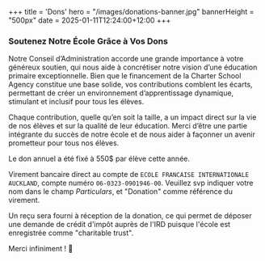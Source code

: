 +++
title = 'Dons'
hero = "/images/donations-banner.jpg"
bannerHeight = "500px"
date = 2025-01-11T12:24:00+12:00
+++

### Soutenez Notre École Grâce à Vos Dons

Notre Conseil d’Administration accorde une grande importance à votre généreux soutien, qui nous aide à concrétiser notre vision d’une éducation primaire exceptionnelle. Bien que le financement de la Charter School Agency constitue une base solide, vos contributions comblent les écarts, permettant de créer un environnement d’apprentissage dynamique, stimulant et inclusif pour tous les élèves.

Chaque contribution, quelle qu’en soit la taille, a un impact direct sur la vie de nos élèves et sur la qualité de leur éducation. Merci d’être une partie intégrante du succès de notre école et de nous aider à façonner un avenir prometteur pour tous nos élèves.

Le don annuel a été fixé à 550$ par élève cette année.

Virement bancaire direct au compte de `ECOLE FRANCAISE INTERNATIONALE AUCKLAND`, compte numéro `06-0323-0901946-00`. Veuillez svp indiquer votre nom dans le champ _Particulars_, et "Donation" comme référence du virement.

Un reçu sera fourni à réception de la donation, ce qui permet de déposer une demande de crédit d'impôt auprès de l'IRD puisque l'école est enregistrée comme "charitable trust".

Merci infiniment ! 🙏
